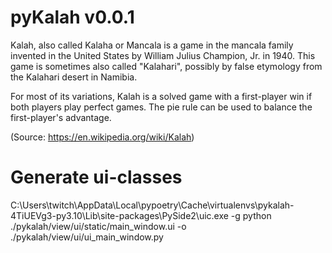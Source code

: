 # pyKalah v0.0.1

Kalah, also called Kalaha or Mancala is a game in the mancala family invented in 
the United States  by William Julius Champion, Jr. in 1940. This game is sometimes
also called "Kalahari", possibly by false etymology from the Kalahari desert in Namibia.

For most of its variations, Kalah is a solved game with a first-player win if both 
players play perfect games. The pie rule can be used to balance the first-player's advantage.

(Source: https://en.wikipedia.org/wiki/Kalah)

# Generate ui-classes
C:\Users\twitch\AppData\Local\pypoetry\Cache\virtualenvs\pykalah-4TiUEVg3-py3.10\Lib\site-packages\PySide2\uic.exe -g python ./pykalah/view/ui/static/main_window.ui -o ./pykalah/view/ui/ui_main_window.py
